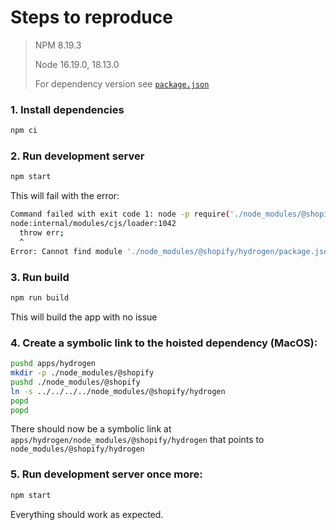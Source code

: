 # Steps to reproduce

> NPM 8.19.3
>
> Node 16.19.0, 18.13.0
>
> For dependency version see [`package.json`](apps/hydrogen/package.json)

### 1. Install dependencies
```sh
npm ci
```

### 2. Run development server
```sh
npm start
```

This will fail with the error:
```sh
Command failed with exit code 1: node -p require('./node_modules/@shopify/hydrogen/package.json').version
node:internal/modules/cjs/loader:1042
  throw err;
  ^
Error: Cannot find module './node_modules/@shopify/hydrogen/package.json'
```

### 3. Run build
```sh
npm run build
```
This will build the app with no issue

### 4. Create a symbolic link to the hoisted dependency (MacOS):
```sh
pushd apps/hydrogen
mkdir -p ./node_modules/@shopify
pushd ./node_modules/@shopify
ln -s ../../../../node_modules/@shopify/hydrogen
popd
popd
```
There should now be a symbolic link at `apps/hydrogen/node_modules/@shopify/hydrogen` that points to `node_modules/@shopify/hydrogen`

### 5. Run development server once more:
```sh
npm start
```
Everything should work as expected.